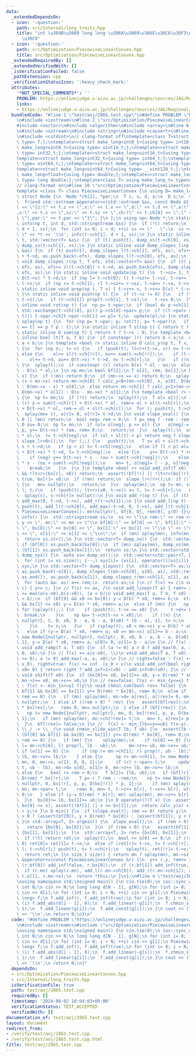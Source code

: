 ```yaml
---
data:
  _extendedDependsOn:
  - icon: ':question:'
    path: src/Internal/long_traits.hpp
    title: "int \u304B\u3089 long long \u306A\u3069\u306E\u30C6\u30F3\u30D7\u30EC\u30FC\
      \u30C8"
  - icon: ':question:'
    path: src/Optimization/PiecewiseLinearConvex.hpp
    title: src/Optimization/PiecewiseLinearConvex.hpp
  _extendedRequiredBy: []
  _extendedVerifiedWith: []
  _isVerificationFailed: false
  _pathExtension: cpp
  _verificationStatusIcon: ':heavy_check_mark:'
  attributes:
    '*NOT_SPECIAL_COMMENTS*': ''
    PROBLEM: https://onlinejudge.u-aizu.ac.jp/challenges/sources/JAG/Regional/2865
    links:
    - https://onlinejudge.u-aizu.ac.jp/challenges/sources/JAG/Regional/2865
  bundledCode: "#line 1 \"test/aoj/2865.test.cpp\"\n#define PROBLEM \"https://onlinejudge.u-aizu.ac.jp/challenges/sources/JAG/Regional/2865\"\
    \n#include <iostream>\n#line 2 \"src/Optimization/PiecewiseLinearConvex.hpp\"\n\
    #include <vector>\n#include <algorithm>\n#include <array>\n#line 6 \"src/Optimization/PiecewiseLinearConvex.hpp\"\
    \n#include <sstream>\n#include <string>\n#include <cassert>\n#line 2 \"src/Internal/long_traits.hpp\"\
    \n#include <cstdint>\n// clang-format off\ntemplate<class T>struct make_long{using\
    \ type= T;};\ntemplate<>struct make_long<int8_t>{using type= int16_t;};\ntemplate<>struct\
    \ make_long<uint8_t>{using type= uint16_t;};\ntemplate<>struct make_long<int16_t>{using\
    \ type= int32_t;};\ntemplate<>struct make_long<uint16_t>{using type= uint32_t;};\n\
    template<>struct make_long<int32_t>{using type= int64_t;};\ntemplate<>struct make_long<uint32_t>{using\
    \ type= uint64_t;};\ntemplate<>struct make_long<int64_t>{using type= __int128_t;};\n\
    template<>struct make_long<uint64_t>{using type= __uint128_t;};\ntemplate<>struct\
    \ make_long<float>{using type= double;};\ntemplate<>struct make_long<double>{using\
    \ type= long double;};\ntemplate<class T> using make_long_t= typename make_long<T>::type;\n\
    // clang-format on\n#line 10 \"src/Optimization/PiecewiseLinearConvex.hpp\"\n\
    template <class T> class PiecewiseLinearConvex {\n using D= make_long_t<T>;\n\
    \ struct Node {\n  Node *ch[2], *par;\n  T z, x, d, a;\n  D s;\n  size_t sz;\n\
    \  friend std::ostream &operator<<(std::ostream &os, const Node &t) { return os\
    \ << \"{z:\" << t.z << \",x:\" << t.x << \",d:\" << t.d << \",a:\" << t.a << \"\
    ,s:\" << t.s << \",sz:\" << t.sz << \",ch:(\" << t.ch[0] << \",\" << t.ch[1] <<\
    \ \"),par:\" << t.par << \"}\"; }\n };\n using np= Node *;\n static inline void\
    \ info(np t, int d, std::stringstream &ss) {\n  if (!t) return;\n  push(t), info(t->ch[0],\
    \ d + 1, ss);\n  for (int i= 0; i < d; ++i) ss << \"   \";\n  ss << \" \u25A0\
    \ \" << *t << '\\n', info(t->ch[1], d + 1, ss);\n }\n static inline void dump_xs(np\
    \ t, std::vector<T> &xs) {\n  if (t) push(t), dump_xs(t->ch[0], xs), xs.push_back(t->x),\
    \ dump_xs(t->ch[1], xs);\n }\n static inline void dump_slopes_l(np t, T ofs, std::vector<T>\
    \ &as) {\n  if (t) push(t), dump_slopes_l(t->ch[1], ofs, as), ofs+= sl(t->ch[1])\
    \ + t->d, as.push_back(-ofs), dump_slopes_l(t->ch[0], ofs, as);\n }\n static inline\
    \ void dump_slopes_r(np t, T ofs, std::vector<T> &as) {\n  if (t) push(t), dump_slopes_r(t->ch[0],\
    \ ofs, as), ofs+= sl(t->ch[0]) + t->d, as.push_back(ofs), dump_slopes_r(t->ch[1],\
    \ ofs, as);\n }\n static inline void update(np t) {\n  t->sz= 1, t->a= t->d, t->s=\
    \ D(t->x) * t->d;\n  if (np l= t->ch[0]; l) t->sz+= l->sz, t->a+= l->a, t->s+=\
    \ l->s;\n  if (np r= t->ch[1]; r) t->sz+= r->sz, t->a+= r->a, t->s+= r->s;\n }\n\
    \ static inline void prop(np t, T v) { t->z+= v, t->s+= D(v) * t->a, t->x+= v;\
    \ }\n static inline void push(np t) {\n  if (t->z != 0) {\n   if (t->ch[0]) prop(t->ch[0],\
    \ t->z);\n   if (t->ch[1]) prop(t->ch[1], t->z);\n   t->z= 0;\n  }\n }\n static\
    \ inline void rot(np t) {\n  np p= t->par;\n  if (bool d= p->ch[1] == t; (p->ch[d]=\
    \ std::exchange(t->ch[!d], p))) p->ch[d]->par= p;\n  if ((t->par= std::exchange(p->par,\
    \ t))) t->par->ch[t->par->ch[1] == p]= t;\n  update(p);\n }\n static inline void\
    \ splay(np t) {\n  for (np p= t->par; p; rot(t), p= t->par)\n   if (p->par) rot(p->par->ch[p->ch[1]\
    \ == t] == p ? p : t);\n }\n static inline T sl(np t) { return t ? t->a : 0; }\n\
    \ static inline D sum(np t) { return t ? t->s : 0; }\n template <bool r> static\
    \ inline bool lt(T a, T b) {\n  if constexpr (r) return b < a;\n  else return\
    \ a < b;\n }\n template <bool r> static inline D calc_y(np t, T x, T ol, T ou)\
    \ {\n  for (np n;; t= n) {\n   if (push(t); lt<r>(t->x, x)) n= t->ch[!r];\n  \
    \ else {\n    ol+= sl(t->ch[!r]), ou+= sum(t->ch[!r]);\n    if (t->x == x) break;\n\
    \    ol+= t->d, ou+= D(t->x) * t->d, n= t->ch[r];\n   }\n   if (!n) break;\n \
    \ }\n  splay(t);\n  if constexpr (r) return D(x) * ol - ou;\n  else return ou\
    \ - D(x) * ol;\n }\n np mn;\n bool bf[2];\n T o[2], rem, bx[2];\n D y;\n D calc_y(T\
    \ x) {\n  if (!mn) return 0;\n  if (mn->x == x) return 0;\n  splay(mn);\n  if\
    \ (x < mn->x) return mn->ch[0] ? calc_y<0>(mn->ch[0], x, o[0], D(mn->x) * o[0])\
    \ : D(mn->x - x) * o[0];\n  else return mn->ch[1] ? calc_y<1>(mn->ch[1], x, o[1],\
    \ D(mn->x) * o[1]) : D(x - mn->x) * o[1];\n }\n template <bool r> void slope_lr()\
    \ {\n  np t= mn;\n  if (!t) return;\n  splay(t);\n  T ol= o[r];\n  if constexpr\
    \ (r) y-= sum(t->ch[r]) + D(t->x) * ol, rem+= ol + sl(t->ch[r]);\n  else y+= sum(t->ch[r])\
    \ + D(t->x) * ol, rem-= ol + sl(t->ch[r]);\n  for (; push(t), t->ch[r];) t= t->ch[r];\n\
    \  splay(mn= t), o[r]= 0, o[!r]= t->d;\n }\n void slope_eval() {\n  if (rem ==\
    \ 0 || !mn) return;\n  bool neg= rem < 0;\n  T p= neg ? -rem : rem, ol= 0;\n \
    \ D ou= 0;\n  np t= mn;\n  if (ol= o[neg]; p <= ol) {\n   o[neg]-= p, o[!neg]+=\
    \ p, y+= D(t->x) * rem, rem= 0;\n   return;\n  }\n  splay(t);\n  ou+= D(t->x)\
    \ * ol;\n  t= t->ch[neg];\n  if (ol + sl(t) < p) return neg ? slope_lr<1>() :\
    \ slope_lr<0>();\n  for (;;) {\n   push(t);\n   T s= ol + sl(t->ch[!neg]), l=\
    \ s + t->d;\n   if (p < s) t= t->ch[!neg];\n   else if (l < p) ol= l, ou+= sum(t->ch[!neg])\
    \ + D(t->x) * t->d, t= t->ch[neg];\n   else {\n    y+= D(t->x) * rem, rem= 0;\n\
    \    if (neg) y+= D(t->x) * s - (ou + sum(t->ch[!neg]));\n    else y-= D(t->x)\
    \ * s - (ou + sum(t->ch[!neg]));\n    mn= t, o[neg]= l - p, o[!neg]= p - s;\n\
    \    break;\n   }\n  }\n }\n template <bool r> void add_inf(T x0) {\n  if (bf[r]\
    \ && !lt<r>(bx[r], x0)) return;\n  assert(!bf[!r] || !lt<r>(bx[!r], x0));\n  bf[r]=\
    \ true, bx[r]= x0;\n  if (!mn) return;\n  slope_lr<!r>();\n  if (!lt<r>(x0, mn->x))\
    \ {\n   mn= nullptr;\n   return;\n  }\n  splay(mn);\n  np t= mn, s= t;\n  for\
    \ (; t;)\n   if (push(t); lt<r>(x0, t->x)) s= t, t= t->ch[r];\n   else t= t->ch[!r];\n\
    \  splay(s), s->ch[r]= nullptr;\n }\n void add_r(np t) {\n  if (t) push(t), add_r(t->ch[0]),\
    \ add_max(0, t->d, t->x), add_r(t->ch[1]);\n }\n void add_l(np t) {\n  if (t)\
    \ push(t), add_l(t->ch[0]), add_max(-t->d, 0, t->x), add_l(t->ch[1]);\n }\npublic:\n\
    \ PiecewiseLinearConvex(): mn(nullptr), bf{0, 0}, rem(0), y(0) {}\n std::string\
    \ info() {\n  std::stringstream ss;\n  ss << \"\\n rem:\" << rem << \", y:\" <<\
    \ y << \", mn:\" << mn << \"\\n bf[0]:\" << bf[0] << \", bf[1]:\" << bf[1] <<\
    \ \", bx[0]:\" << bx[0] << \", bx[1]:\" << bx[1] << \"\\n \" << \"o[0]:\" << o[0]\
    \ << \", o[1]:\" << o[1] << \"\\n\";\n  if (mn) splay(mn), info(mn, 0, ss);\n\
    \  return ss.str();\n }\n std::vector<T> dump_xs() {\n  std::vector<T> xs;\n \
    \ if (bf[0]) xs.push_back(bx[0]);\n  if (mn) splay(mn), dump_xs(mn, xs);\n  if\
    \ (bf[1]) xs.push_back(bx[1]);\n  return xs;\n }\n std::vector<std::pair<T, D>>\
    \ dump_xys() {\n  auto xs= dump_xs();\n  std::vector<std::pair<T, D>> xys(xs.size());\n\
    \  for (int i= xs.size(); i--;) xys[i]= {xs[i], operator()(xs[i])};\n  return\
    \ xys;\n }\n std::vector<T> dump_slopes() {\n  std::vector<T> as;\n  if (mn) splay(mn),\
    \ as.push_back(-o[0]), dump_slopes_l(mn->ch[0], o[0], as), std::reverse(as.begin(),\
    \ as.end()), as.push_back(o[1]), dump_slopes_r(mn->ch[1], o[1], as);\n  else as.push_back(0);\n\
    \  for (auto &a: as) a+= rem;\n  return as;\n }\n // f(x) += c\n void add_const(D\
    \ c) { y+= c; }\n // f(x) += ax, /\n void add_linear(T a) { rem+= a; }\n //  f(x)\
    \ += max(a(x-x0),b(x-x0)), (a < b)\n void add_max(T a, T b, T x0) {\n  assert(a\
    \ < b);\n  if (bf[0] && x0 <= bx[0]) y-= D(b) * x0, rem+= b;\n  else if (bf[1]\
    \ && bx[1] <= x0) y-= D(a) * x0, rem+= a;\n  else if (mn) {\n   np t= mn;\n  \
    \ for (splay(t);;) {\n    if (push(t); t->x == x0) {\n     t->d+= b - a;\n   \
    \  break;\n    }\n    np &n= t->ch[t->x < x0];\n    if (!n) {\n     n= new Node{{nullptr,\
    \ nullptr}, t, 0, x0, b - a, b - a, D(x0) * (b - a), 1}, t= n;\n     break;\n\
    \    }\n    t= n;\n   }\n   if (splay(t); x0 < mn->x) y-= D(b) * x0, rem+= b;\n\
    \   else if (y-= D(a) * x0, rem+= a; x0 == mn->x) o[1]+= b - a;\n  } else mn=\
    \ new Node{{nullptr, nullptr}, nullptr, 0, x0, b - a, b - a, D(x0) * (b - a),\
    \ 1}, y-= D(a) * x0, rem+= a, o[0]= 0, o[1]= b - a;\n }\n // f(x) +=  max(0, a(x-x0))\n\
    \ void add_ramp(T a, T x0) {\n  if (a != 0) a > 0 ? add_max(0, a, x0) : add_max(a,\
    \ 0, x0);\n }\n // f(x) += a|x-x0|, \\/\n void add_abs(T a, T x0) {\n  if (assert(a\
    \ >= 0); a != 0) add_max(-a, a, x0);\n }\n // right=false : f(x) +=  inf  (x <\
    \ x_0), right=true: f(x) += inf  (x_0 < x)\n void add_inf(bool right= false, T\
    \ x0= 0) { return right ? add_inf<1>(x0) : add_inf<0>(x0); }\n // f(x) <- f(x-x0)\n\
    \ void shift(T x0) {\n  if (bx[0]+= x0, bx[1]+= x0, y-= D(rem) * x0; mn) splay(mn),\
    \ mn->z+= x0, mn->x+= x0;\n }\n // rev=false: f(x) <- min_{y<=x} f(y), rev=true\
    \ : f(x) <- min_{x<=y} f(y)\n void chmin_cum(bool rev= false) {\n  if (bf[0] &&\
    \ bf[1] && bx[0] == bx[1]) y+= D(rem) * bx[0], rem= 0;\n  else if (slope_eval();\
    \ rem == 0) {\n   if (mn) splay(mn), mn->d= o[rev], o[!rev]= 0, mn->ch[!rev]=\
    \ nullptr;\n  } else if ((rem > 0) ^ rev) {\n   assert(bf[rev]);\n   y+= D(rem)\
    \ * bx[rev];\n   rem= 0, mn= nullptr;\n  } else if (bf[!rev]) {\n   T p= std::abs(rem);\n\
    \   np t= new Node{{nullptr, nullptr}, mn, 0, bx[!rev], p, p, D(bx[!rev]) * p,\
    \ 1};\n   if (mn) splay(mn), mn->ch[!rev]= t;\n   mn= t, o[rev]= p, o[!rev]= 0;\n\
    \  }\n  bf[!rev]= false;\n }\n //  f(x) <- min_{lb<=y<=ub} f(x-y). (lb <= ub),\
    \ \\_/ -> \\__/\n void chmin_slide_win(T lb, T ub) {\n  assert(lb <= ub);\n  if\
    \ (bf[0] && bf[1] && bx[0] == bx[1]) y+= D(rem) * bx[0], rem= 0;\n  else if (slope_eval();\
    \ rem == 0) {\n   if (mn) {\n    splay(mn);\n    if (o[0] == 0) {\n     if (np\
    \ l= mn->ch[0]; l) prop(l, lb - ub);\n     mn->z+= ub, mn->x+= ub;\n    } else\
    \ if (o[1] == 0) {\n     if (np r= mn->ch[1]; r) prop(r, ub - lb);\n     mn->z+=\
    \ lb, mn->x+= lb;\n    } else {\n     np r= mn->ch[1], t= new Node{{nullptr, r},\
    \ mn, 0, mn->x, o[1], 0, 0, 1};\n     if (r) r->par= t;\n     update(t), prop(mn->ch[1]=\
    \ t, ub - lb), mn->d= o[0], o[1]= 0, mn->z+= lb, mn->x+= lb;\n    }\n   }\n  }\
    \ else {\n   bool r= rem > 0;\n   T b[2]= {lb, ub};\n   if (bf[!r]) {\n    y+=\
    \ D(rem) * bx[!r];\n    T p= r ? rem : -rem;\n    np t= new Node{{nullptr, nullptr},\
    \ nullptr, 0, bx[!r], p, p, D(bx[!r]) * p, 1};\n    if (mn) splay(mn), t->ch[r]=\
    \ mn, mn->par= t;\n    rem= 0, mn= t, t->z+= b[r], t->x+= b[r], o[r]= p, o[!r]=\
    \ 0;\n   } else if (y-= D(rem) * b[r]; mn) splay(mn), mn->z+= b[r], mn->x+= b[r];\n\
    \  }\n  bx[0]+= lb, bx[1]+= ub;\n }\n D operator()(T x) {\n  assert(!bf[0] ||\
    \ bx[0] <= x), assert(!bf[1] || x <= bx[1]);\n  return calc_y(x) + D(rem) * x\
    \ + y;\n }\n D min() {\n  if (slope_eval(); rem == 0) return y;\n  return rem\
    \ > 0 ? (assert(bf[0]), y + D(rem) * bx[0]) : (assert(bf[1]), y + D(rem) * bx[1]);\n\
    \ }\n std::array<T, 2> argmin() {\n  slope_eval();\n  if (rem > 0) {\n   assert(bf[0]);\n\
    \   return {bx[0], bx[0]};\n  }\n  if (rem < 0) {\n   assert(bf[1]);\n   return\
    \ {bx[1], bx[1]};\n  }\n  std::array<T, 2> ret= {bx[0], bx[1]};\n  np t= mn;\n\
    \  if (!t) return ret;\n  splay(t);\n  bool r= o[0] == 0;\n  if (!r && o[1] !=\
    \ 0) ret[0]= ret[1]= t->x;\n  else if (ret[r]= t->x, t= t->ch[!r]; t) {\n   for\
    \ (; t->ch[r];) push(t), t= t->ch[r];\n   splay(t), ret[!r]= t->x;\n  } else assert(bf[!r]);\n\
    \  return ret;\n }\n size_t size() { return mn ? splay(mn), mn->sz : 0; }\n PiecewiseLinearConvex\
    \ &operator+=(const PiecewiseLinearConvex &r) {\n  y+= r.y, rem+= r.rem;\n  if\
    \ (r.bf[0]) add_inf(false, r.bx[0]);\n  if (r.bf[1]) add_inf(true, r.bx[1]);\n\
    \  if (r.mn) splay(r.mn), add_l(r.mn->ch[0]), add_r(r.mn->ch[1]), add_max(-r.o[0],\
    \ r.o[1], r.mn->x);\n  return *this;\n }\n};\n#line 4 \"test/aoj/2865.test.cpp\"\
    \nusing namespace std;\nsigned main() {\n cin.tie(0);\n ios::sync_with_stdio(0);\n\
    \ int N;\n cin >> N;\n long long d[N - 1], g[N];\n for (int i= 0; i < N - 1; ++i)\
    \ cin >> d[i];\n for (int i= 0; i < N; ++i) cin >> g[i];\n PiecewiseLinearConvex<long\
    \ long> f;\n f.add_inf(), f.add_inf(true);\n for (int i= 0; i < N; ++i) {\n  if\
    \ (i) f.add_abs(d[i - 1], 0);\n  f.add_linear(-g[i]);\n  f.chmin_slide_win(-1,\
    \ 1);\n  f.add_linear(g[i]);\n  f.add_const(g[i]);\n }\n cout << (long long)f(0)\
    \ << '\\n';\n return 0;\n}\n"
  code: "#define PROBLEM \"https://onlinejudge.u-aizu.ac.jp/challenges/sources/JAG/Regional/2865\"\
    \n#include <iostream>\n#include \"src/Optimization/PiecewiseLinearConvex.hpp\"\
    \nusing namespace std;\nsigned main() {\n cin.tie(0);\n ios::sync_with_stdio(0);\n\
    \ int N;\n cin >> N;\n long long d[N - 1], g[N];\n for (int i= 0; i < N - 1; ++i)\
    \ cin >> d[i];\n for (int i= 0; i < N; ++i) cin >> g[i];\n PiecewiseLinearConvex<long\
    \ long> f;\n f.add_inf(), f.add_inf(true);\n for (int i= 0; i < N; ++i) {\n  if\
    \ (i) f.add_abs(d[i - 1], 0);\n  f.add_linear(-g[i]);\n  f.chmin_slide_win(-1,\
    \ 1);\n  f.add_linear(g[i]);\n  f.add_const(g[i]);\n }\n cout << (long long)f(0)\
    \ << '\\n';\n return 0;\n}"
  dependsOn:
  - src/Optimization/PiecewiseLinearConvex.hpp
  - src/Internal/long_traits.hpp
  isVerificationFile: true
  path: test/aoj/2865.test.cpp
  requiredBy: []
  timestamp: '2024-08-02 10:04:03+09:00'
  verificationStatus: TEST_ACCEPTED
  verifiedWith: []
documentation_of: test/aoj/2865.test.cpp
layout: document
redirect_from:
- /verify/test/aoj/2865.test.cpp
- /verify/test/aoj/2865.test.cpp.html
title: test/aoj/2865.test.cpp
---
```

